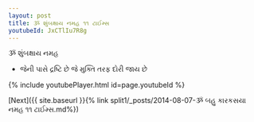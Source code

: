```yaml
---
layout: post
title: ૐ શુંબક્ષાય નમહ ૧૧ ટાઈમ્સ
youtubeId: JxCTlIu7R8g
---
```

 
 
 ૐ શુંબક્ષાય નમહ  
 
 -  જેની પાસે દ્રષ્ટિ છે જે મુક્તિ તરફ દોરી જાય છે 
 
  
 
  
 
 
 
 
 
 


{% include youtubePlayer.html id=page.youtubeId %}
 
[Next]({{ site.baseurl }}{% link  split1/_posts/2014-08-07-ૐ બહુ કારકસયા નમહ ૧૧ ટાઈમ્સ.md%})
 

